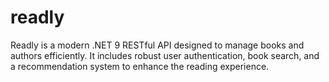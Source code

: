 # readly
Readly is a modern .NET 9 RESTful API designed to manage books and authors efficiently. It includes robust user authentication, book search, and a recommendation system to enhance the reading experience.
